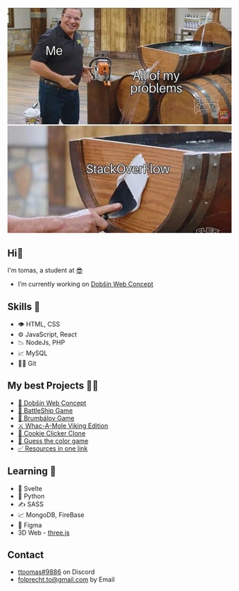 ![img](https://raw.githubusercontent.com/ttoomas/ttoomas/main/stackoverflow.jpg)

## Hi👋

I'm tomas, a student at [😎](https://www.spsmb.cz/)
- I’m currently working on [Dobšín Web Concept](https://github.com/ttoomas/dobsin-web-concept)

## Skills 💪
- 👁️ HTML, CSS
- ⚙️ JavaScript, React 
- 📉 NodeJs, PHP
- 📈 MySQL
- 🧗‍♂️ Git

## My best Projects 👨‍💻
- [🍃 Dobšín Web Concept](https://github.com/ttoomas/dobsin-web-concept)
- [🚢 BattleShip Game](https://github.com/ttoomas/battleship-game)
- [🧙 Brumbálov Game](https://github.com/ttoomas/brumbalov-game)
- [⚔️ Whac-A-Mole Viking Edition](https://github.com/ttoomas/whac-a-mole-vikings)
- [🍪 Cookie Clicker Clone](https://github.com/ttoomas/cookie-clicker-clone)
- [🎨 Guess the color game](https://github.com/ttoomas/guess-the-color-game)
- [✅ Resources in one link](https://github.com/ttoomas/resources-in-one-link)


## Learning 👀
- 💞 Svelte
- 🐾 Python
- ✍️ SASS
- 📈 MongoDB, FireBase
- 👀 Figma
- 3D Web - [three.js](https://threejs.org/)

## Contact

- [ttoomas#9886](https://github.com/ttoomas) on Discord
- [folprecht.to@gmail.com](mailto:folprecht.to@gmail.com) by Email
